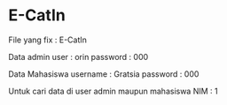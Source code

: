# E-CatIn

File yang fix : E-CatIn

Data admin 
  user : orin
  password : 000
  
Data Mahasiswa
  username : Gratsia
  password : 000
  
Untuk cari data di user admin maupun mahasiswa 
    NIM : 1
  
